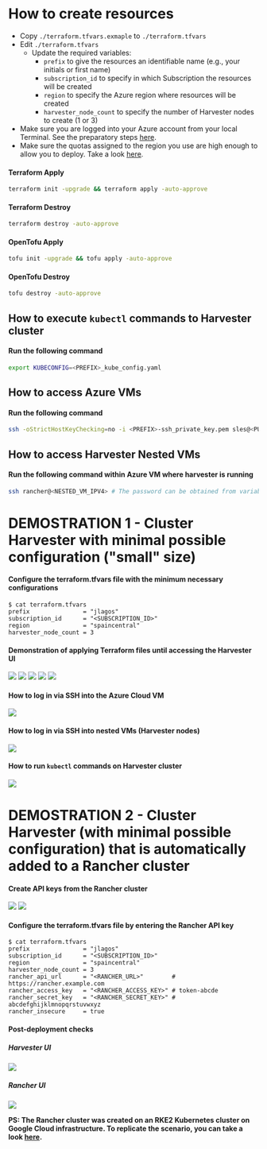 # How to create resources

- Copy `./terraform.tfvars.exmaple` to `./terraform.tfvars`
- Edit `./terraform.tfvars`
  - Update the required variables:
    - `prefix` to give the resources an identifiable name (e.g., your initials or first name)
    - `subscription_id` to specify in which Subscription the resources will be created
    - `region` to specify the Azure region where resources will be created
    - `harvester_node_count` to specify the number of Harvester nodes to create (1 or 3)
- Make sure you are logged into your Azure account from your local Terminal. See the preparatory steps [here](../../modules/azure/README.md).
- Make sure the quotas assigned to the region you use are high enough to allow you to deploy. Take a look [here](https://learn.microsoft.com/en-us/azure/quotas/quotas-overview#adjustable-and-non-adjustable-quotas).

#### Terraform Apply

```bash
terraform init -upgrade && terraform apply -auto-approve
```

#### Terraform Destroy

```bash
terraform destroy -auto-approve
```

#### OpenTofu Apply

```bash
tofu init -upgrade && tofu apply -auto-approve
```

#### OpenTofu Destroy

```bash
tofu destroy -auto-approve
```

## How to execute `kubectl` commands to Harvester cluster

#### Run the following command

```bash
export KUBECONFIG=<PREFIX>_kube_config.yaml
```

## How to access Azure VMs

#### Run the following command

```bash
ssh -oStrictHostKeyChecking=no -i <PREFIX>-ssh_private_key.pem sles@<PUBLIC_IPV4>
```

## How to access Harvester Nested VMs

#### Run the following command within Azure VM where harvester is running

```bash
ssh rancher@<NESTED_VM_IPV4> # The password can be obtained from variable harvester_password or from join/create_cloud_config.yaml file in the current folder
```

# DEMOSTRATION 1 - Cluster Harvester with minimal possible configuration ("small" size)

#### Configure the terraform.tfvars file with the minimum necessary configurations

```console
$ cat terraform.tfvars
prefix               = "jlagos"
subscription_id      = "<SUBSCRIPTION_ID>"
region               = "spaincentral"
harvester_node_count = 3
```

#### Demonstration of applying Terraform files until accessing the Harvester UI

![](../../images/AZURE_PROJ_README_1.png)
![](../../images/AZURE_PROJ_README_2.png)
![](../../images/AZURE_PROJ_README_3.png)
![](../../images/AZURE_PROJ_README_4.png)
![](../../images/AZURE_PROJ_README_5.png)

#### How to log in via SSH into the Azure Cloud VM

![](../../images/AZURE_PROJ_README_6.png)

#### How to log in via SSH into nested VMs (Harvester nodes)

![](../../images/AZURE_PROJ_README_7.png)

#### How to run `kubectl` commands on Harvester cluster

![](../../images/AZURE_PROJ_README_8.png)

# DEMOSTRATION 2 - Cluster Harvester (with minimal possible configuration) that is automatically added to a Rancher cluster

#### Create API keys from the Rancher cluster

![](../../images/AZURE_PROJ_README_9.png)
![](../../images/AZURE_PROJ_README_10.png)

#### Configure the terraform.tfvars file by entering the Rancher API key

```console
$ cat terraform.tfvars
prefix               = "jlagos"
subscription_id      = "<SUBSCRIPTION_ID>"
region               = "spaincentral"
harvester_node_count = 3
rancher_api_url      = "<RANCHER_URL>"        # https://rancher.example.com
rancher_access_key   = "<RANCHER_ACCESS_KEY>" # token-abcde
rancher_secret_key   = "<RANCHER_SECRET_KEY>" # abcdefghijklmnopqrstuvwxyz
rancher_insecure     = true
```

#### Post-deployment checks

##### Harvester UI

![](../../images/AZURE_PROJ_README_11.png) 

##### Rancher UI

![](../../images/AZURE_PROJ_README_12.png)

**PS: The Rancher cluster was created on an RKE2 Kubernetes cluster on Google Cloud infrastructure. To replicate the scenario, you can take a look [here](https://github.com/rancher/tf-rancher-up/tree/main/recipes/upstream/google-cloud/rke2).**
